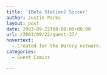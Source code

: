 ```yaml
---
title: '[Beta Station] Soccer'
author: Justin Parks
layout: post
date: 2003-09-22T08:00:00+00:00
url: /2003/09/22/guest-37/
hovertext:
  - Created for the Warcry network.
categories:
  - Guest Comics

---
```

